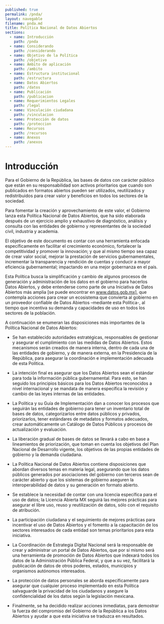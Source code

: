 ```yaml
---
published: true
permalink: /pnda/
layout: navegable
filename: pnda.md
title: Política Nacional de Datos Abiertos
sections:
  - name: Introducción
    path: /pnda
  - name: Considerando
    path: /considerando
  - name: Objetivo de la Política
    path: /objetivo
  - name: Ámbito de aplicación
    path: /ambito
  - name: Estructura institucional
    path: /estructura
  - name: Datos Abiertos
    path: /datos
  - name: Publicación
    path: /publicacion
  - name: Requerimientos Legales
    path: /legal
  - name: Vinculación ciudadana
    path: /vinculacion
  - name: Protección de datos
    path: /proteccion
  - name: Recursos
    path: /recursos
  - name: Anexos
    path: /anexos
---
```


# Introducción

Para el Gobierno de la República, las bases de datos con carácter público que están en su responsabilidad son activos prioritarios
que cuando son publicados en formatos abiertos pueden ser utilizados, reutilizados y redistribuidos para crear valor y beneficios en
todos los sectores de la sociedad.

Para fomentar la creación y aprovechamiento de este valor, el Gobierno lanza esta Política Nacional de Datos Abiertos, que ha sido
elaborada después de un ejercicio amplio y exhaustivo de diagnóstico, análisis y consulta con las entidades de gobierno y representantes
de la sociedad civil, industria y academia.

El objetivo de este documento es contar con una herramienta enfocada específicamente en facilitar el crecimiento económico, fortalecer
la competitividad y promover la innovación; y que al mismo tiempo sea capaz de crear valor social, mejorar la prestación de servicios
gubernamentales, incrementar la transparencia y rendición de cuentas y conducir a mayor eficiencia gubernamental;  impactando en una
mejor gobernanza en el país.

Esta Política busca la simplificación y cambio de algunos procesos de generación y administración de los datos en el gobierno para
hacerlos Datos Abiertos, y debe entenderse como parte de una Iniciativa de Datos Abiertos más amplia
[se puede encontrar en www.datos.gob.mx], que contempla acciones para crear un ecosistema que convierta al gobierno en un proveedor
confiable de Datos Abiertos –mediante esta Política-, al tiempo que incentiva su demanda y capacidades de uso en todos los sectores
de la población.

A continuación se enumeran las disposiciones más importantes de la Política Nacional de Datos Abiertos:

 * Se han establecido autoridades estratégicas, responsables de gestionar y asegurar el cumplimiento con las medidas de Datos Abiertos.
   Estos mecanismos serán creados de manera interna, dentro de cada una de las entidades de gobierno, y de manera externa, en la
   Presidencia de la República, para asegurar la coordinación e implementación adecuada de esta Política. 

 * La intención final es asegurar que los Datos Abiertos sean el estándar para toda la información pública gubernamental. Para esto, se
   han seguido los principios básicos para los Datos Abiertos reconocidos a nivel internacional y se mandata de manera específica la
   revisión y cambio de las leyes internas de las entidades. 

 * La Política y su Guía de Implementación dan a conocer los procesos que seguirán las entidades de gobierno para tener un inventario
   total de bases de datos, categorizarlos entre datos públicos y privados, priorizarlos, tener estándares de metadatos y formatos
   adecuados, crear automáticamente un Catálogo de Datos Públicos y procesos de actualización y evaluación. 

 * La liberación gradual de bases de datos se llevará a cabo en base a lineamientos de priorización, que toman en cuenta los objetivos
   del Plan Nacional de Desarrollo vigente,  los objetivos de las  propias entidades de gobierno y la demanda ciudadana.
   
 * La Política Nacional de Datos Abiertos contiene disposiciones que abordan diversos temas en materia legal, asegurando que los datos
   públicos generados por asociaciones del gobierno con terceros sean de carácter abierto y que los sistemas de gobierno  aseguren la
   interoperabilidad de datos y su generación en formato abierto. 

 * Se establece la necesidad de contar con una licencia específica para el uso de datos; la Licencia Abierta MX seguirá las mejores
   prácticas para asegurar el libre uso, reuso y reutilización de datos, sólo con el requisito de atribución.
   
 * La participación ciudadana y el seguimiento de mejores prácticas para incentivar el uso de Datos Abiertos y el fomento a la
   capacitación de los sectores interesados de cada entidad son temas prioritarios para  esta iniciativa. 

 * La Coordinación de Estrategia Digital Nacional será la responsable de crear y administrar un portal de Datos Abiertos, que por sí
   mismo será una herramienta de promoción de Datos Abiertos que indexará todos los datos de la Administración Pública Federal, y que
   a su vez, facilitará la publicación de datos de otros poderes, estados, municipios y organismos autónomos interesados.
   
 * La protección de datos personales se aborda específicamente para asegurar que cualquier proceso implementado en esta Política
   salvaguarde la privacidad de los ciudadanos y asegure la confidencialidad de los datos según la legislación mexicana.

 * Finalmente, se ha decidido realizar acciones inmediatas, para demostrar la fuerza del compromiso del Gobierno de la República a los
   Datos Abiertos y ayudar a que esta iniciativa se traduzca en resultados.

